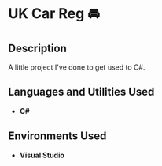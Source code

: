 <h1>UK Car Reg 🚘</h1>

<h2>Description</h2>
A little project I've done to get used to C#.
<br/>


<h2>Languages and Utilities Used</h2>

- <b>C#</b> 

<h2>Environments Used </h2>

- <b>Visual Studio</b>
